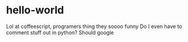 # hello-world


Lol at coffeescript, programers thing they soooo funny
Do I even have to comment stuff out in python? Should google

